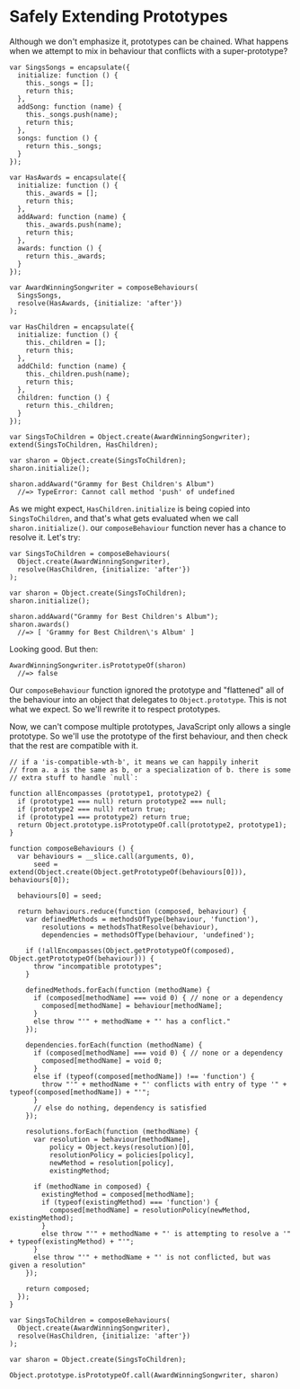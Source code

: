 # Safely Extending Prototypes

Although we don't emphasize it, prototypes can be chained. What happens when we attempt to mix in behaviour that conflicts with a super-prototype?

~~~~~~~~
var SingsSongs = encapsulate({
  initialize: function () {
    this._songs = [];
    return this;
  },
  addSong: function (name) {
    this._songs.push(name);
    return this;
  },
  songs: function () {
    return this._songs;
  }
});

var HasAwards = encapsulate({
  initialize: function () {
    this._awards = [];
    return this;
  },
  addAward: function (name) {
    this._awards.push(name);
    return this;
  },
  awards: function () {
    return this._awards;
  }
});

var AwardWinningSongwriter = composeBehaviours(
  SingsSongs,
  resolve(HasAwards, {initialize: 'after'})
);

var HasChildren = encapsulate({
  initialize: function () {
    this._children = [];
    return this;
  },
  addChild: function (name) {
    this._children.push(name);
    return this;
  },
  children: function () {
    return this._children;
  }
});

var SingsToChildren = Object.create(AwardWinningSongwriter);
extend(SingsToChildren, HasChildren);

var sharon = Object.create(SingsToChildren);
sharon.initialize();

sharon.addAward("Grammy for Best Children's Album")
  //=> TypeError: Cannot call method 'push' of undefined
~~~~~~~~

As we might expect, `HasChildren.initialize` is being copied into `SingsToChildren`, and that's what gets evaluated when we call `sharon.initialize()`. our `composeBehaviour` function never has a chance to resolve it. Let's try:

~~~~~~~~
var SingsToChildren = composeBehaviours(
  Object.create(AwardWinningSongwriter),
  resolve(HasChildren, {initialize: 'after'})
);

var sharon = Object.create(SingsToChildren);
sharon.initialize();

sharon.addAward("Grammy for Best Children's Album");
sharon.awards()
  //=> [ 'Grammy for Best Children\'s Album' ]
~~~~~~~~

Looking good. But then:

~~~~~~~~
AwardWinningSongwriter.isPrototypeOf(sharon)
  //=> false
~~~~~~~~

Our `composeBehaviour` function ignored the prototype and "flattened" all of the behaviour into an object that delegates to `Object.prototype`. This is not what we expect. So we'll rewrite it to respect prototypes.

Now, we can't compose multiple prototypes, JavaScript only allows a single prototype. So we'll use the prototype of the first behaviour, and then check that the rest are compatible with it.

~~~~~~~~
// if a 'is-compatible-wth-b', it means we can happily inherit
// from a. a is the same as b, or a specialization of b. there is some
// extra stuff to handle `null`:

function allEncompasses (prototype1, prototype2) {
  if (prototype1 === null) return prototype2 === null;
  if (prototype2 === null) return true;
  if (prototype1 === prototype2) return true;
  return Object.prototype.isPrototypeOf.call(prototype2, prototype1);
}

function composeBehaviours () {
  var behaviours = __slice.call(arguments, 0),
      seed = extend(Object.create(Object.getPrototypeOf(behaviours[0])), behaviours[0]);

  behaviours[0] = seed;

  return behaviours.reduce(function (composed, behaviour) {
    var definedMethods = methodsOfType(behaviour, 'function'),
        resolutions = methodsThatResolve(behaviour),
        dependencies = methodsOfType(behaviour, 'undefined');

    if (!allEncompasses(Object.getPrototypeOf(composed), Object.getPrototypeOf(behaviour))) {
      throw "incompatible prototypes";
    }

    definedMethods.forEach(function (methodName) {
      if (composed[methodName] === void 0) { // none or a dependency
        composed[methodName] = behaviour[methodName];
      }
      else throw "'" + methodName + "' has a conflict."
    });

    dependencies.forEach(function (methodName) {
      if (composed[methodName] === void 0) { // none or a dependency
        composed[methodName] = void 0;
      }
      else if (typeof(composed[methodName]) !== 'function') {
        throw "'" + methodName + "' conflicts with entry of type '" + typeof(composed[methodName]) + "'";
      }
      // else do nothing, dependency is satisfied
    });

    resolutions.forEach(function (methodName) {
      var resolution = behaviour[methodName],
          policy = Object.keys(resolution)[0],
          resolutionPolicy = policies[policy],
          newMethod = resolution[policy],
          existingMethod;

      if (methodName in composed) {
        existingMethod = composed[methodName];
        if (typeof(existingMethod) === 'function') {
          composed[methodName] = resolutionPolicy(newMethod, existingMethod);
        }
        else throw "'" + methodName + "' is attempting to resolve a '" + typeof(existingMethod) + "'";
      }
      else throw "'" + methodName + "' is not conflicted, but was given a resolution"
    });

    return composed;
  });
}

var SingsToChildren = composeBehaviours(
  Object.create(AwardWinningSongwriter),
  resolve(HasChildren, {initialize: 'after'})
);

var sharon = Object.create(SingsToChildren);

Object.prototype.isPrototypeOf.call(AwardWinningSongwriter, sharon)
~~~~~~~~